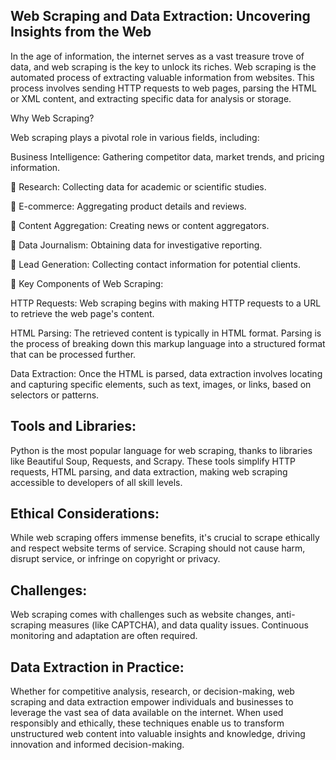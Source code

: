 ## Web Scraping and Data Extraction: Uncovering Insights from the Web

In the age of information, the internet serves as a vast treasure trove of data, and web scraping is the key to unlock its riches. Web scraping is the automated process of extracting valuable information from websites. This process involves sending HTTP requests to web pages, parsing the HTML or XML content, and extracting specific data for analysis or storage.

Why Web Scraping?

Web scraping plays a pivotal role in various fields, including:

Business Intelligence: Gathering competitor data, market trends, and pricing information.

	Research: Collecting data for academic or scientific studies.

	E-commerce: Aggregating product details and reviews.

	Content Aggregation: Creating news or content aggregators.

	Data Journalism: Obtaining data for investigative reporting.

	Lead Generation: Collecting contact information for potential clients.

	Key Components of Web Scraping:

HTTP Requests: Web scraping begins with making HTTP requests to a URL to retrieve the web page's content.

HTML Parsing: The retrieved content is typically in HTML format. Parsing is the process of breaking down this markup language into a structured format that can be processed further.

Data Extraction: Once the HTML is parsed, data extraction involves locating and capturing specific elements, such as text, images, or links, based on selectors or patterns.


## Tools and Libraries:

Python is the most popular language for web scraping, thanks to libraries like Beautiful Soup, Requests, and Scrapy. These tools simplify HTTP requests, HTML parsing, and data extraction, making web scraping accessible to developers of all skill levels.

## Ethical Considerations:

While web scraping offers immense benefits, it's crucial to scrape ethically and respect website terms of service. Scraping should not cause harm, disrupt service, or infringe on copyright or privacy.

## Challenges:

Web scraping comes with challenges such as website changes, anti-scraping measures (like CAPTCHA), and data quality issues. Continuous monitoring and adaptation are often required.

## Data Extraction in Practice:

Whether for competitive analysis, research, or decision-making, web scraping and data extraction empower individuals and businesses to leverage the vast sea of data available on the internet. When used responsibly and ethically, these techniques enable us to transform unstructured web content into valuable insights and knowledge, driving innovation and informed decision-making.
